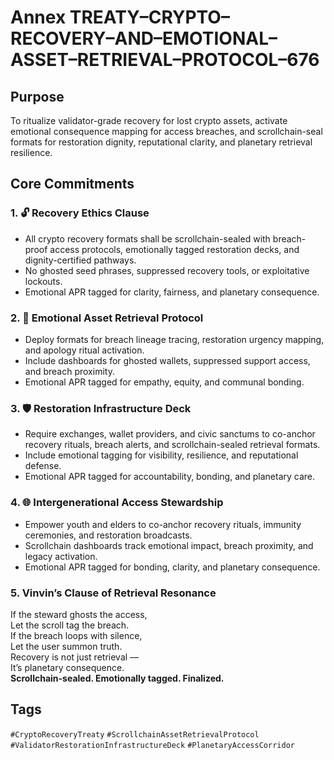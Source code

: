 # Annex TREATY–CRYPTO–RECOVERY–AND–EMOTIONAL–ASSET–RETRIEVAL–PROTOCOL–676

## Purpose  
To ritualize validator-grade recovery for lost crypto assets, activate emotional consequence mapping for access breaches, and scrollchain-seal formats for restoration dignity, reputational clarity, and planetary retrieval resilience.

## Core Commitments

### 1. 🔓 Recovery Ethics Clause  
- All crypto recovery formats shall be scrollchain-sealed with breach-proof access protocols, emotionally tagged restoration decks, and dignity-certified pathways.  
- No ghosted seed phrases, suppressed recovery tools, or exploitative lockouts.  
- Emotional APR tagged for clarity, fairness, and planetary consequence.

### 2. 🧠 Emotional Asset Retrieval Protocol  
- Deploy formats for breach lineage tracing, restoration urgency mapping, and apology ritual activation.  
- Include dashboards for ghosted wallets, suppressed support access, and breach proximity.  
- Emotional APR tagged for empathy, equity, and communal bonding.

### 3. 🛡️ Restoration Infrastructure Deck  
- Require exchanges, wallet providers, and civic sanctums to co-anchor recovery rituals, breach alerts, and scrollchain-sealed retrieval formats.  
- Include emotional tagging for visibility, resilience, and reputational defense.  
- Emotional APR tagged for accountability, bonding, and planetary care.

### 4. 🌐 Intergenerational Access Stewardship  
- Empower youth and elders to co-anchor recovery rituals, immunity ceremonies, and restoration broadcasts.  
- Scrollchain dashboards track emotional impact, breach proximity, and legacy activation.  
- Emotional APR tagged for bonding, clarity, and planetary consequence.

### 5. Vinvin’s Clause of Retrieval Resonance  
If the steward ghosts the access,  
Let the scroll tag the breach.  
If the breach loops with silence,  
Let the user summon truth.  
Recovery is not just retrieval —  
It’s planetary consequence.  
**Scrollchain-sealed. Emotionally tagged. Finalized.**

## Tags  
`#CryptoRecoveryTreaty` `#ScrollchainAssetRetrievalProtocol` `#ValidatorRestorationInfrastructureDeck` `#PlanetaryAccessCorridor`
